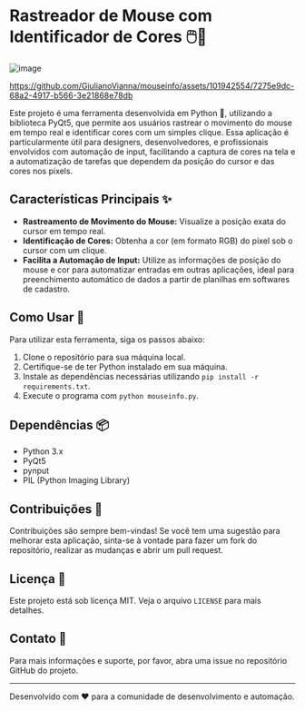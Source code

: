 # Rastreador de Mouse com Identificador de Cores 🖱️🎨

![image](https://github.com/GiulianoVianna/mouseinfo/assets/101942554/36829713-5fa1-4221-98b8-3c76248d8462)

https://github.com/GiulianoVianna/mouseinfo/assets/101942554/7275e9dc-68a2-4917-b566-3e21868e78db

Este projeto é uma ferramenta desenvolvida em Python 🐍, utilizando a biblioteca PyQt5, que permite aos usuários rastrear o movimento do mouse em tempo real e identificar cores com um simples clique. Essa aplicação é particularmente útil para designers, desenvolvedores, e profissionais envolvidos com automação de input, facilitando a captura de cores na tela e a automatização de tarefas que dependem da posição do cursor e das cores nos pixels.

## Características Principais ✨

- **Rastreamento de Movimento do Mouse:** Visualize a posição exata do cursor em tempo real.
- **Identificação de Cores:** Obtenha a cor (em formato RGB) do pixel sob o cursor com um clique.
- **Facilita a Automação de Input:** Utilize as informações de posição do mouse e cor para automatizar entradas em outras aplicações, ideal para preenchimento automático de dados a partir de planilhas em softwares de cadastro.

## Como Usar 🚀

Para utilizar esta ferramenta, siga os passos abaixo:

1. Clone o repositório para sua máquina local.
2. Certifique-se de ter Python instalado em sua máquina.
3. Instale as dependências necessárias utilizando `pip install -r requirements.txt`.
4. Execute o programa com `python mouseinfo.py`.

## Dependências 📦

- Python 3.x
- PyQt5
- pynput
- PIL (Python Imaging Library)

## Contribuições 👥

Contribuições são sempre bem-vindas! Se você tem uma sugestão para melhorar esta aplicação, sinta-se à vontade para fazer um fork do repositório, realizar as mudanças e abrir um pull request.

## Licença 📄

Este projeto está sob licença MIT. Veja o arquivo `LICENSE` para mais detalhes.

## Contato 📧

Para mais informações e suporte, por favor, abra uma issue no repositório GitHub do projeto.

---

Desenvolvido com ❤️ para a comunidade de desenvolvimento e automação.
